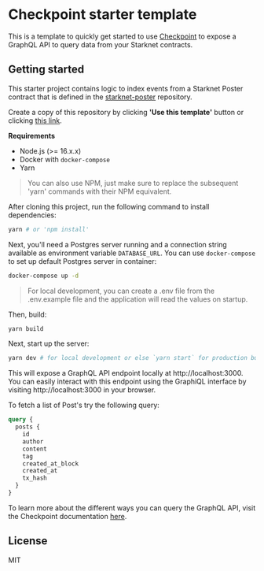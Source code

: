 # Checkpoint starter template

This is a template to quickly get started to use [Checkpoint](https://docs.checkpoint.fyi)
to expose a GraphQL API to query data from your Starknet contracts.

## Getting started

This starter project contains logic to index events from a Starknet Poster contract that is defined in the
[starknet-poster](https://github.com/snapshot-labs/starknet-poster/blob/master/contracts/Poster.cairo) repository.

Create a copy of this repository by clicking **'Use this template'** button or clicking [this
link](https://github.com/snapshot-labs/checkpoint-template/generate).

**Requirements**

- Node.js (>= 16.x.x)
- Docker with `docker-compose`
- Yarn

> You can also use NPM, just make sure to replace the subsequent 'yarn' commands with their NPM equivalent.

After cloning this project, run the following command to install dependencies:

```bash
yarn # or 'npm install'
```

Next, you'll need a Postgres server running and a connection string available as environment variable `DATABASE_URL`.
You can use `docker-compose` to set up default Postgres server in container:

```bash
docker-compose up -d
```

> For local development, you can create a .env file from the .env.example file and the application will read the values on startup.

Then, build:

```bash
yarn build
```

Next, start up the server:

```bash
yarn dev # for local development or else `yarn start` for production build.
```

This will expose a GraphQL API endpoint locally at http://localhost:3000. You can easily interact with this endpoint using the GraphiQL interface by visiting http://localhost:3000 in your browser.

To fetch a list of Post's try the following query:

```graphql
query {
  posts {
    id
    author
    content
    tag
    created_at_block
    created_at
    tx_hash
  }
}
```

To learn more about the different ways you can query the GraphQL API, visit the Checkpoint documentation [here](https://docs.checkpoint.fyi/core-concepts/entity-schema).

## License

MIT

